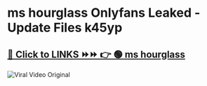 
 #  ms hourglass Onlyfans Leaked - Update Files k45yp

## <h2><a href="https://clipsfans.com/_ms_hourglass&ref=git">🔗 Click to LINKS ⏩⏩ 👉 🟢  ms hourglass </a></h2>

<a href="https://clipsfans.com/_ms_hourglass&ref=git" rel="nofollow" data-target="animated-image.originalLink"><img src="https://i.ibb.co.com/xMMVF88/686577567.gif" alt="Viral Video Original" style="max-width: 100%; display: inline-block;" data-target="animated-image.originalImage"></a>

